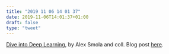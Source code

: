 ```yaml
---
title: "2019 11 06 14 01 37"
date: 2019-11-06T14:01:37+01:00
draft: false
type: "tweet"
---
```

[Dive into Deep Learning](http://d2l.ai/d2l-en.pdf), by Alex Smola and coll. Blog post [here](https://blog.smola.org/post/180838682891/dive-into-deep-learning).
